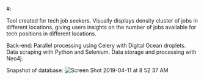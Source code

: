 #<Job Point>:

Tool created for tech job seekers. Visually displays density cluster of jobs in different locations, giving users insights on the number of jobs available for tech positions in different locations.

Back-end:
Parallel processing using Celery with Digital Ocean droplets.
Data scraping with Python and Selenium.
Data storage and processing with Neo4j.

Snapshot of database:
![Screen Shot 2019-04-11 at 8 52 37 AM](https://user-images.githubusercontent.com/25471759/55959307-84f3b980-5c38-11e9-8f45-a8ab848f04c9.png)
